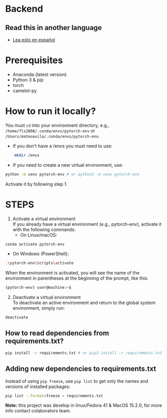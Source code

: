 # Backend

## Read this in another language
- [Lea esto en español](Readme-backend-esp.md)

# Prerequisites
- Anaconda (latest version)
- Python 3 & pip
- torch
- camelot-py

# How to run it locally?

You must `cd` into your environment directory, e.g., `/home/fls2808/.conda/envs/pytorch-env` or `/Users/mateoavila/.conda/envs/pytorch-env`.

- If you don't have a /envs you must need to use:

```bash
    mkdir /envs
```

- If you need to create a new virtual environment, use:

```bash
python -m venv pytorch-env # or python3 -m venv pytorch-env
```
Activate it by following step 1.

# STEPS
1. Activate a virtual environment  
   If you already have a virtual environment (e.g., pytorch-env), activate it with the following commands:
   - On Linux/macOS:

```bash
conda activate pytorch-env
```

   - On Windows (PowerShell):

```bash
.\pytorch-env\Scripts\activate
```

   When the environment is activated, you will see the name of the environment in parentheses at the beginning of the prompt, like this:

```bash
(pytorch-env) user@machine:~$
```

2. Deactivate a virtual environment  
   To deactivate an active environment and return to the global system environment, simply run:

```bash
deactivate
```

## How to read dependencies from requirements.txt?
```bash
pip install -r requirements.txt # or pip3 install -r requirements.txt
```

## Adding new dependencies to requirements.txt
Instead of using `pip freeze`, use `pip list` to get only the names and versions of installed packages:

```bash
pip list --format=freeze > requirements.txt
```

**Note:** this project was develop in linux/Fedora 41 & MacOS 15.2.0, for more info contact colaborators team.